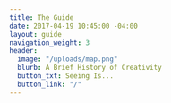 ```yaml
---
title: The Guide
date: 2017-04-19 10:45:00 -04:00
layout: guide
navigation_weight: 3
header:
  image: "/uploads/map.png"
  blurb: A Brief History of Creativity
  button_txt: Seeing Is...
  button_link: "/"
---
```


